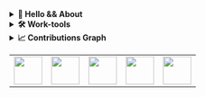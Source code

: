 <details>
  <summary><b>👋 Hello && About</b></summary>
    Hi there 👋 <br>
  I'm <b>Petru</b>, a software developer mainly interested in backend technologies.
</details>

<details>
    <summary><b>🛠️ Work-tools</b></summary><br/>
    <ul>
      <li>
        Languages<br>
        <img height=50 src="https://cdn.jsdelivr.net/gh/devicons/devicon/icons/ruby/ruby-plain-wordmark.svg" />     
        <img height=50 src="https://cdn.jsdelivr.net/gh/devicons/devicon/icons/python/python-original.svg"/>
      </li>
      <li>
        Frameworks<br>
        <img height=50 src="https://cdn.jsdelivr.net/gh/devicons/devicon/icons/rails/rails-plain-wordmark.svg" />          
        <img height=50 src="https://cdn.jsdelivr.net/gh/devicons/devicon/icons/rspec/rspec-original.svg" />          
        <img height=50 src="https://cdn.jsdelivr.net/gh/devicons/devicon/icons/django/django-plain-wordmark.svg" />
      </li>
      <li>
        Database<br>
        <img height=50 src="https://cdn.jsdelivr.net/gh/devicons/devicon/icons/mysql/mysql-original-wordmark.svg" />    
        <img height=50 src="https://cdn.jsdelivr.net/gh/devicons/devicon/icons/postgresql/postgresql-plain-wordmark.svg" />
        <img height=50 src="https://cdn.jsdelivr.net/gh/devicons/devicon/icons/redis/redis-plain-wordmark.svg" />            
      </li>
      <li>
        Other<br>       
        <img height=50 src="https://cdn.jsdelivr.net/gh/devicons/devicon/icons/github/github-original-wordmark.svg" />          
        <img height=50 src="https://cdn.jsdelivr.net/gh/devicons/devicon/icons/heroku/heroku-plain-wordmark.svg" /> 
        <img height=50 src="https://cdn.jsdelivr.net/gh/devicons/devicon/icons/jira/jira-plain-wordmark.svg" />       
      </li>
    </ul>                    
</details>

<details>
  <summary><b>📈 Contributions Graph</b></summary>
  <p align='center'>
    <img src="https://github-readme-stats.vercel.app/api/top-langs?username=petrucioata&layout=compact&theme=nord"><br>
    <img src="https://github-readme-stats.vercel.app/api?username=petrucioata&show_icons=true&theme=nord"><br>
    <img src="https://github-readme-streak-stats.herokuapp.com/?user=petrucioata&theme=nord">
  </p>
</details>

<table>
    <tbody>
        <tr>
            <td>
              <a href="https://www.researchgate.net/profile/Petru-Vasile-Cioata">
                <img height="50" src="https://analysispdeorg.files.wordpress.com/2021/04/a20eba6e731416eb4cffa.jpg" />
              </a>
            </td>
            <td>
              <a href="https://sciprofiles.com/profile/petru-cioata">
                <img height="50" src="https://pape.science/pictures/icon/sciprofiles-logo.png" />
              </a>
            </td>
            <td>
              <a href="https://www.linkedin.com/in/petru-cioat%C4%83-a0458792/">
                <img height="50" src="https://www.vectorlogo.zone/logos/linkedin/linkedin-ar21.svg" />
              </a>
            </td>
            <td>
              <a href="petru.cioata@gmail.com">
                <img height="50" src="https://www.vectorlogo.zone/logos/gmail/gmail-ar21.svg" />
              </a>
            </td>
            <td>
              <a href="https://www.facebook.com/usercpv/">
                <img height="50" src="https://www.vectorlogo.zone/logos/facebook/facebook-ar21.svg"/>
              </a>
            </td>          
        </tr>
    </tbody>
</table>
<!--
**petrucioata/petrucioata** is a ✨ _special_ ✨ repository because its `README.md` (this file) appears on your GitHub profile.

Here are some ideas to get you started:

- 🔭 I’m currently working on ...
- 🌱 I’m currently learning ...
- 👯 I’m looking to collaborate on ...
- 🤔 I’m looking for help with ...
- 💬 Ask me about ...
- 📫 How to reach me: ...
- 😄 Pronouns: ...
- ⚡ Fun fact: ...
-->
